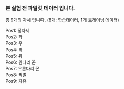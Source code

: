 ### 본 실험 전 파일럿 데이터 입니다. 
총 9개의 자세 입니다. (8개: 학습데이터, 1개 트레이닝 데이터)

Pos1: 정자세  
Pos2: 좌  
Pos3: 우  
Pos4: 앞  
Pos5: 뒤  
Pos6: 왼다리 꼰  
Pos7: 오른다리 꼰  
Pos8: 쩍벌  
Pos9: 자유 
